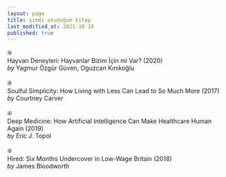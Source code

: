```yaml
---
layout: page
title: şimdi okuduğum kitap
last_modified_at: 2021-10-19
published: true
---
```

⁜  
Hayvan Deneyleri: Hayvanlar Bizim İçin mi Var? (2020)  
<i>by</i> Yagmur Özgür Güven, Oguzcan Kınıkoğlu  
<br />
⁜  
Soulful Simplicity: How Living with Less Can Lead to So Much More (2017)  
<i>by</i> Courtney Carver  
<br />
⁜  
Deep Medicine: How Artificial Intelligence Can Make Healthcare Human Again (2019)  
<i>by</i> Eric J. Topol  
<br />
⁜  
Hired: Six Months Undercover in Low-Wage Britain (2018)  
<i>by</i> James Bloodworth  
<br />
